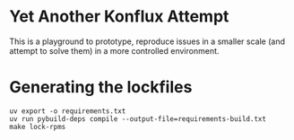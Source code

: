 # Yet Another Konflux Attempt

This is a playground to prototype, reproduce issues in a smaller scale (and attempt to solve them)
in a more controlled environment.


# Generating the lockfiles

```
uv export -o requirements.txt
uv run pybuild-deps compile --output-file=requirements-build.txt
make lock-rpms
```
